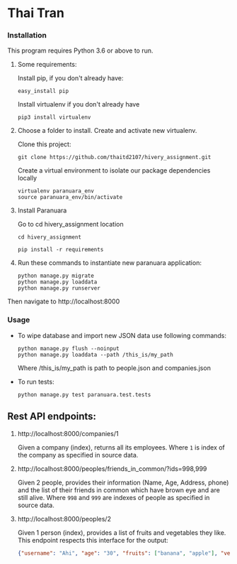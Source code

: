 # Thai Tran

### Installation

This program requires Python 3.6 or above to run.

1. Some requirements:

    Install pip, if you don't already have:

    ```commandline
    easy_install pip
    ```

    Install virtualenv if you don't already have

    ```commandline
    pip3 install virtualenv
    ```

 2. Choose a folder to install. Create and activate new virtualenv.

    Clone this project:

    ```commandline
    git clone https://github.com/thaitd2107/hivery_assignment.git
    ```

    Create a virtual environment to isolate our package dependencies locally
    ```commandline
    virtualenv paranuara_env
    source paranuara_env/bin/activate
    ```

 3. Install Paranuara

    Go to cd hivery_assignment location
    ```commandline
    cd hivery_assignment
    ```
    ```commandline
    pip install -r requirements
    ```

 4. Run these commands to instantiate new paranuara application:

    ```commandline
    python manage.py migrate
    python manage.py loaddata
    python manage.py runserver
    ```
Then navigate to http://localhost:8000

### Usage

* To wipe database and import new JSON data use following commands:

    ```commandline
    python manage.py flush --noinput
    python manage.py loaddata --path /this_is/my_path
    ```
    Where /this_is/my_path is path to people.json and companies.json

* To run tests:

    ```commandline
    python manage.py test paranuara.test.tests
    ```

## Rest API endpoints:

1. http://localhost:8000/companies/1

    Given a company (index), returns all its employees.
    Where `1` is index of the company as specified in source data.

2. http://localhost:8000/peoples/friends_in_common/?ids=998,999

    Given 2 people, provides their information (Name, Age, Address, phone) and
    the list of their friends in common which have brown eye and are still alive.
    Where `998` and `999` are indexes of people as specified in source data.

3. http://localhost:8000/peoples/2

    Given 1 person (index), provides a list of fruits and vegetables they like. This endpoint
    respects this interface for the output:
    ```json
    {"username": "Ahi", "age": "30", "fruits": ["banana", "apple"], "vegetables": ["beetroot", "lettuce"]}
    ```
